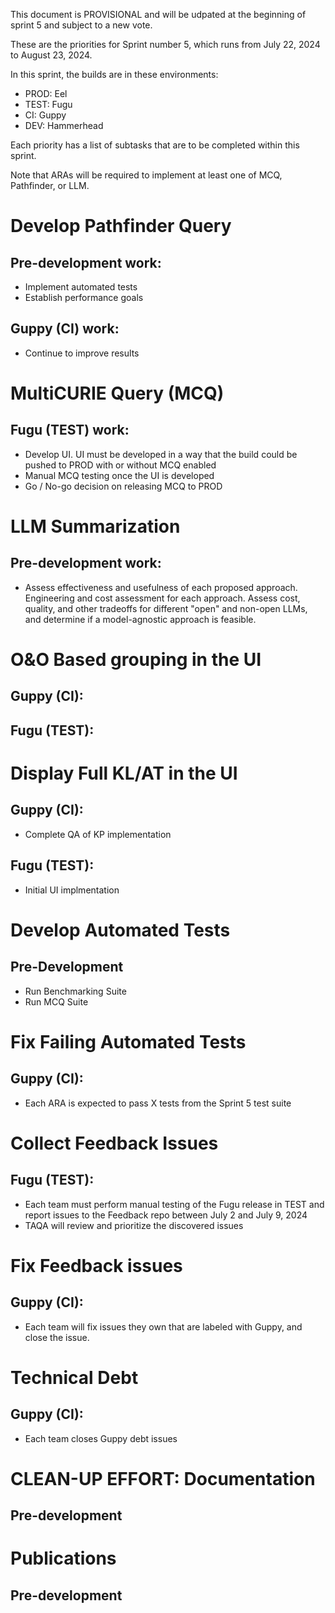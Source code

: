 This document is PROVISIONAL and will be udpated at the beginning of sprint 5 and subject to a new vote.

These are the priorities for Sprint number 5, which runs from July 22, 2024 to August 23, 2024. 

In this sprint, the builds are in these environments: 

- PROD: Eel
- TEST: Fugu 
- CI: Guppy
- DEV: Hammerhead

Each priority has a list of subtasks that are to be completed within this sprint.

Note that ARAs will be required to implement at least one of MCQ, Pathfinder, or LLM.

# Develop Pathfinder Query
## Pre-development work:
- Implement automated tests
- Establish performance goals
## Guppy (CI) work:
- Continue to improve results

# MultiCURIE Query (MCQ)
## Fugu (TEST) work:
- Develop UI.  UI must be developed in a way that the build could be pushed to PROD with or without MCQ enabled
- Manual MCQ testing once the UI is developed
- Go / No-go decision on releasing MCQ to PROD

# LLM Summarization 
## Pre-development work:
- Assess effectiveness and usefulness of each proposed approach.  Engineering and cost assessment for each approach.  Assess cost, quality, and other tradeoffs for different "open" and non-open LLMs, and determine if a model-agnostic approach is feasible.

# O&O Based grouping in the UI 
## Guppy (CI):
## Fugu (TEST):

# Display Full KL/AT in the UI
## Guppy (CI):
- Complete QA of KP implementation
## Fugu (TEST):
- Initial UI implmentation

# Develop Automated Tests
## Pre-Development
- Run Benchmarking Suite
- Run MCQ Suite

# Fix Failing Automated Tests
## Guppy (CI):
- Each ARA is expected to pass X tests from the Sprint 5 test suite

# Collect Feedback Issues
## Fugu (TEST):
- Each team must perform manual testing of the Fugu release in TEST and report issues to the Feedback repo
between July 2 and July 9, 2024
- TAQA will review and prioritize the discovered issues

# Fix Feedback issues
## Guppy (CI):
- Each team will fix issues they own that are labeled with Guppy, and close the issue.

# Technical Debt
## Guppy (CI): 
-  Each team closes Guppy debt issues

# CLEAN-UP EFFORT: Documentation 
## Pre-development

# Publications
## Pre-development